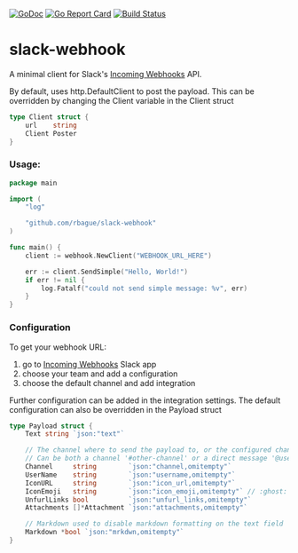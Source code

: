 [![GoDoc](https://godoc.org/github.com/rbague/slack-webhook?status.svg)](https://godoc.org/github.com/rbague/slack-webhook)
[![Go Report Card](https://goreportcard.com/badge/github.com/rbague/slack-webhook)](https://goreportcard.com/report/github.com/rbague/slack-webhook)
[![Build Status](https://travis-ci.org/rbague/slack-webhook.svg)](https://travis-ci.org/rbague/slack-webhook)

# slack-webhook
A minimal client for Slack's [Incoming Webhooks](https://api.slack.com/incoming-webhooks) API.

By default, uses http.DefaultClient to post the payload. This can be overridden by changing the Client variable in the Client struct

[embedmd]:# (webhook.go /type Client.*/ /}/)
```go
type Client struct {
	url    string
	Client Poster
}
```

### Usage:
[embedmd]:# (example/main.go)
```go
package main

import (
	"log"

	"github.com/rbague/slack-webhook"
)

func main() {
	client := webhook.NewClient("WEBHOOK_URL_HERE")

	err := client.SendSimple("Hello, World!")
	if err != nil {
		log.Fatalf("could not send simple message: %v", err)
	}
}
```

### Configuration
To get your webhook URL:
 1. go to [Incoming Webhooks](https://slack.com/apps/A0F7XDUAZ-incoming-webhooks) Slack app
 2. choose your team and add a configuration
 3. choose the default channel and add integration

Further configuration can be added in the integration settings. 
The default configuration can also be overridden in the Payload struct

[embedmd]:# (payload.go /type Payload.*/ /}/)
```go
type Payload struct {
	Text string `json:"text"`

	// The channel where to send the payload to, or the configured channel
	// Can be both a channel '#other-channel' or a direct message '@username'
	Channel     string        `json:"channel,omitempty"`
	UserName    string        `json:"username,omitempty"`
	IconURL     string        `json:"icon_url,omitempty"`
	IconEmoji   string        `json:"icon_emoji,omitempty"` // :ghost:
	UnfurlLinks bool          `json:"unfurl_links,omitempty"`
	Attachments []*Attachment `json:"attachments,omitempty"`

	// Markdown used to disable markdown formatting on the text field
	Markdown *bool `json:"mrkdwn,omitempty"`
}
```
